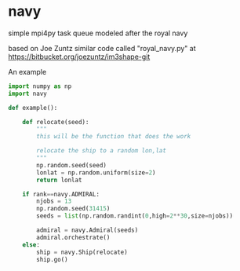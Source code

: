 # navy
simple mpi4py task queue modeled after the royal navy

based on Joe Zuntz similar code called "royal_navy.py" at https://bitbucket.org/joezuntz/im3shape-git

An example
```python
import numpy as np
import navy

def example():

    def relocate(seed):
        """
        this will be the function that does the work

        relocate the ship to a random lon,lat
        """
        np.random.seed(seed)
        lonlat = np.random.uniform(size=2)
        return lonlat

    if rank==navy.ADMIRAL:
        njobs = 13
        np.random.seed(31415)
        seeds = list(np.random.randint(0,high=2**30,size=njobs))

        admiral = navy.Admiral(seeds)
        admiral.orchestrate()
    else:
        ship = navy.Ship(relocate)
		ship.go()
```
